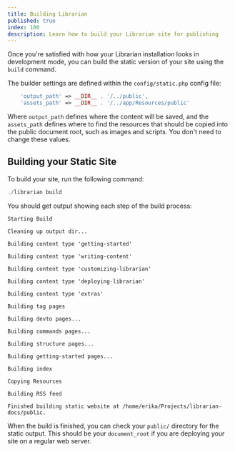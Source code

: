 ```yaml
---
title: Building Librarian
published: true
index: 100
description: Learn how to build your Librarian site for publishing
---
```


Once you're satisfied with how your Librarian installation looks in development mode, you can build the static version of your site using the `build` command.

The builder settings are defined within the `config/static.php` config file:

```php
    'output_path' => __DIR__ . '/../public',
    'assets_path' => __DIR__ . '/../app/Resources/public'
```

Where `output_path` defines where the content will be saved, and the `assets_path` defines where to find the resources that should be copied into the public document root, such as images and scripts. You don't need to change these values.

## Building your Static Site

To build your site, run the following command:

```php
./librarian build
```

You should get output showing each step of the build process:

```
Starting Build

Cleaning up output dir...

Building content type 'getting-started'

Building content type 'writing-content'

Building content type 'customizing-librarian'

Building content type 'deploying-librarian'

Building content type 'extras'

Building tag pages

Building devto pages...

Building commands pages...

Building structure pages...

Building getting-started pages...

Building index

Copying Resources

Building RSS feed

Finished building static website at /home/erika/Projects/librarian-docs/public.

```

When the build is finished, you can check your `public/` directory for the static output. This should be your `document_root` if you are deploying your site on a regular web server.
